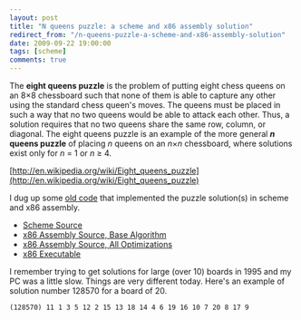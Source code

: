 ```yaml
---
layout: post
title: "N queens puzzle: a scheme and x86 assembly solution"
redirect_from: "/n-queens-puzzle-a-scheme-and-x86-assembly-solution"
date: 2009-09-22 19:00:00
tags: [scheme]
comments: true
---
```

The **eight queens puzzle** is the problem of putting eight chess queens on an 8×8 chessboard such that none of them is able to capture any other using the standard chess queen's moves. The queens must be placed in such a way that no two queens would be able to attack each other. Thus, a solution requires that no two queens share the same row, column, or diagonal. The eight queens puzzle is an example of the more general **_n_ queens puzzle** of placing _n_ queens on an _n_×_n_ chessboard, where solutions exist only for _n_ = 1 or _n_ ≥ 4.

[http://en.wikipedia.org/wiki/Eight_queens_puzzle](http://en.wikipedia.org/wiki/Eight_queens_puzzle)

I dug up some [old code](https://github.com/dblock/reines) that implemented the puzzle solution(s) in scheme and x86 assembly.

- [Scheme Source](https://github.com/dblock/reines/blob/master/REINES.S)
- [x86 Assembly Source, Base Algorithm](https://github.com/dblock/reines/blob/master/REINEONE.ASM)
- [x86 Assembly Source, All Optimizations](https://github.com/dblock/reines/blob/master/REINES.ASM)
- [x86 Executable](https://github.com/dblock/reines/raw/master/REINES.EXE)

I remember trying to get solutions for large (over 10) boards in 1995 and my PC was a little slow. Things are very different today. Here's an example of solution number 128570 for a board of 20.

```
(128570) 11 1 3 5 12 2 15 13 18 14 4 6 19 16 10 7 20 8 17 9
```

 


